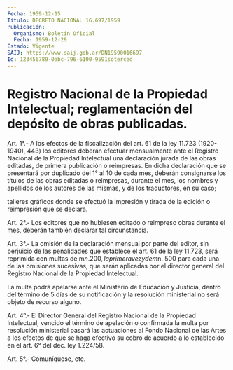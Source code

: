 ```yaml
---
Fecha: 1959-12-15
Título: DECRETO NACIONAL 16.697/1959
Publicación:
  Organismo: Boletín Oficial
  Fecha: 1959-12-29
Estado: Vigente
SAIJ: https://www.saij.gob.ar/DN19590016697
Id: 123456789-0abc-796-6100-9591soterced
---
```

# Registro Nacional de la Propiedad Intelectual; reglamentación del depósito de obras publicadas.

<a id="1"></a>
Art. 1°.- A los efectos de la fiscalización del art. 61 de la ley 11.723 (1920-1940), 443) los editores deberán efectuar mensualmente ante el Registro Nacional de la Propiedad Intelectual una declaración jurada de  las  obras editadas, de primera publicación o reimpresas. En dicha declaración que se presentará por duplicado del 1° al 10 de cada mes, deberán  consignarse  los títulos de las obras editadas o reimpresas, durante el mes, los nombres  y  apellidos  de los  autores  de  las  mismas,  y  de  los  traductores, en su caso;

talleres  gráficos  donde se efectuó la impresión  y  tirada  de  la edición o reimpresión que se declara.

<a id="2"></a>
Art.  2°.-  Los  editores  que no hubiesen editado o reimpreso obras durante  el  mes,  deberán  también    declarar  tal  circunstancia.

<a id="3"></a>
Art. 3°.- La omisión de la declaración mensual por parte del editor, sin  perjuicio de las penalidades que establece el art. 61 de la ley 11.723,  será  reprimida con multas de m$n. 200, la primera vez y de m$n.  500 para cada  una  de  las  omisiones  sucesivas,  que  serán aplicadas  por  el  director  general  del  Registro  Nacional de la Propiedad Intelectual.

La multa podrá apelarse ante el Ministerio de Educación  y Justicia, dentro  del  término  de  5  días de su notificación y la resolución ministerial no será objeto de recurso alguno.

<a id="4"></a>
Art.  4°.- El Director General del Registro Nacional de la Propiedad Intelectual,  vencido  el término de apelación o confirmada la multa por resolución ministerial  pasará las actuaciones al Fondo Nacional de las Artes a los efectos de  que  se  haga  efectivo  su  cobro de acuerdo  a  lo  establecido  en  el  art.  6° del dec. ley 1.224/58.

<a id="5"></a>
Art. 5°.- Comuníquese, etc.